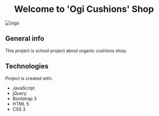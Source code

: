 <h1 align="center"> Welcome to 'Ogi Cushions' Shop</h1>

![logo](https://user-images.githubusercontent.com/33196945/77473897-7638ef00-6e16-11ea-91f3-152121117ab7.png)

## General info 
This project is school project about organic cushions shop.

## Technologies 
Project is created with: 
- JavaScript
- jQuery
- Bootstrap 3
- HTML 5
- CSS 3
